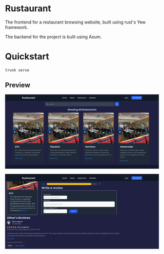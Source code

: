 # Rustaurant

The frontend for a restaurant browsing website, built using rust's Yew framework.

The backend for the project is bulit using Axum.

# Quickstart

```
trunk serve
```

## Preview

![images](https://github.com/Rasib0/Rustaurant/blob/master/images/1.png?raw=true)

![images](https://github.com/Rasib0/Rustaurant/blob/master/images/2.png?raw=true)
